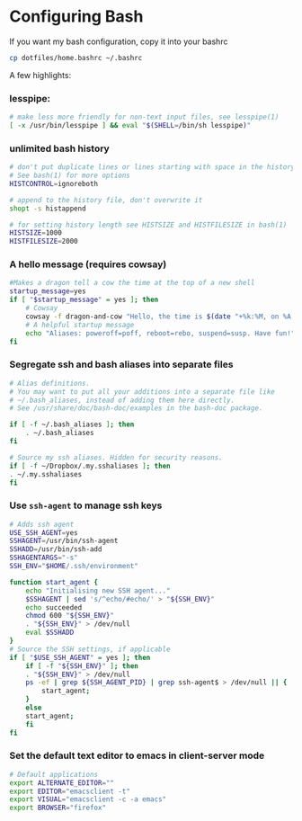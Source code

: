 Configuring Bash
===

If you want my bash configuration, copy it into your bashrc
```bash
cp dotfiles/home.bashrc ~/.bashrc
```
A few highlights:

### lesspipe:
```bash
# make less more friendly for non-text input files, see lesspipe(1)
[ -x /usr/bin/lesspipe ] && eval "$(SHELL=/bin/sh lesspipe)"
```

### unlimited bash history
```bash
# don't put duplicate lines or lines starting with space in the history.
# See bash(1) for more options
HISTCONTROL=ignoreboth

# append to the history file, don't overwrite it
shopt -s histappend

# for setting history length see HISTSIZE and HISTFILESIZE in bash(1)
HISTSIZE=1000
HISTFILESIZE=2000
```

### A hello message (requires cowsay)
```bash
#Makes a dragon tell a cow the time at the top of a new shell
startup_message=yes
if [ "$startup_message" = yes ]; then
    # Cowsay
    cowsay -f dragon-and-cow "Hello, the time is $(date "+%k:%M, on %A, %d of %B, %Y. ")"
    # A helpful startup message
    echo "Aliases: poweroff=poff, reboot=rebo, suspend=susp. Have fun!"
fi
```

### Segregate ssh and bash aliases into separate files
```bash
# Alias definitions.
# You may want to put all your additions into a separate file like
# ~/.bash_aliases, instead of adding them here directly.
# See /usr/share/doc/bash-doc/examples in the bash-doc package.

if [ -f ~/.bash_aliases ]; then
    . ~/.bash_aliases
fi

# Source my ssh aliases. Hidden for security reasons.
if [ -f ~/Dropbox/.my.sshaliases ]; then
. ~/.my.sshaliases
fi
```

### Use `ssh-agent` to manage ssh keys
```bash
# Adds ssh agent
USE_SSH_AGENT=yes
SSHAGENT=/usr/bin/ssh-agent
SSHADD=/usr/bin/ssh-add
SSHAGENTARGS="-s"
SSH_ENV="$HOME/.ssh/environment"

function start_agent {
    echo "Initialising new SSH agent..."
    $SSHAGENT | sed 's/^echo/#echo/' > "${SSH_ENV}"
    echo succeeded
    chmod 600 "${SSH_ENV}"
    . "${SSH_ENV}" > /dev/null
    eval $SSHADD
}
# Source the SSH settings, if applicable
if [ "$USE_SSH_AGENT" = yes ]; then
    if [ -f "${SSH_ENV}" ]; then
	. "${SSH_ENV}" > /dev/null
	ps -ef | grep ${SSH_AGENT_PID} | grep ssh-agent$ > /dev/null || {
	    start_agent;
	}
    else
	start_agent;
    fi
fi
```

### Set the default text editor to emacs in client-server mode
```bash
# Default applications
export ALTERNATE_EDITOR=""
export EDITOR="emacsclient -t"
export VISUAL="emacsclient -c -a emacs"
export BROWSER="firefox"
```
